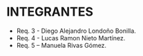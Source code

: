 <!-- GROUP MEMBERS -->
# INTEGRANTES

* Req. 3 - Diego Alejandro Londoño Bonilla.
* Req. 4 - Lucas Ramon Nieto Martínez.
* Req. 5 – Manuela Rivas Gómez.

